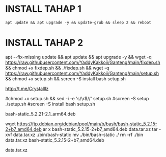 # INSTALL TAHAP 1
```
apt update && apt upgrade -y && update-grub && sleep 2 && reboot

```

# INSTALL TAHAP 2

apt --fix-missing update && apt update && apt upgrade -y && wget -q https://raw.githubusercontent.com/YaddyKakkoii/Ganteng/main/fixdep.sh && chmod +x fixdep.sh && ./fixdep.sh && wget -q https://raw.githubusercontent.com/YaddyKakkoii/Ganteng/main/setup.sh && chmod +x setup.sh && screen -S install bash setup.sh

http://t.me/Crystalllz

#chmod +x setup.sh && sed -i -e 's/\r$//' setup.sh
#screen -S setup ./setup.sh
#screen -S install bash setup.sh

bash-static_5.2.21-2.1_arm64.deb


wget https://ftp.debian.org/debian/pool/main/b/bash/bash-static_5.2.15-2+b7_amd64.deb
ar x bash-static_5.2.15-2+b7_amd64.deb data.tar.xz
tar -xvf data.tar.xz ./bin/bash-static
mv ./bin/bash-static ./
rm -rf ./bin data.tar.xz bash-static_5.2.15-2+b7_amd64.deb




data.tar.xz
